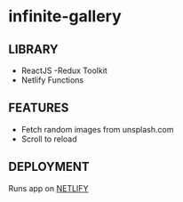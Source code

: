 # infinite-gallery

## LIBRARY

- ReactJS
  -Redux Toolkit
- Netlify Functions

## FEATURES

- Fetch random images from unsplash.com
- Scroll to reload

## DEPLOYMENT

Runs app on [NETLIFY](https://infinity-gallery.netlify.app)
